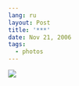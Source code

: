 ```yaml
---
lang: ru
layout: Post
title: '***'
date: Nov 21, 2006
tags:
  - photos
---
```


![](http://wow.sapegin.me/0W2T1t1O063E/Sapegin-Artem-20D-2006-07-22-227-2790-lj.jpg)
